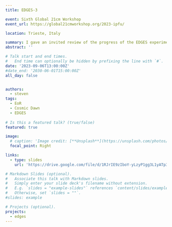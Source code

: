 ```yaml
---
title: EDGES-3

event: Sixth Global 21cm Workshop
event_url: https://global21cmworkshop.org/2023-ipfu/

location: Trieste, Italy

summary: I gave an invited review of the progress of the EDGES experiment
abstract: ''

# Talk start and end times.
#   End time can optionally be hidden by prefixing the line with `#`.
date: '2023-09-06T13:00:00Z'
#date_end: '2030-06-01T15:00:00Z'
all_day: false


authors:
  - steven
tags:
  - EoR
  - Cosmic Dawn
  - EDGES
  
# Is this a featured talk? (true/false)
featured: true

image:
  # caption: 'Image credit: [**Unsplash**](https://unsplash.com/photos/bzdhc5b3Bxs)'
  focal_point: Right

links:
  - type: slides
    url: 'https://drive.google.com/file/d/1RJrIE9zIboY-yLzyP1gg3L1yATp39kY8/view'

# Markdown Slides (optional).
#   Associate this talk with Markdown slides.
#   Simply enter your slide deck's filename without extension.
#   E.g. `slides = "example-slides"` references `content/slides/example-slides.md`.
#   Otherwise, set `slides = ""`.
#slides: example

# Projects (optional).
projects:
  - edges
---
```

